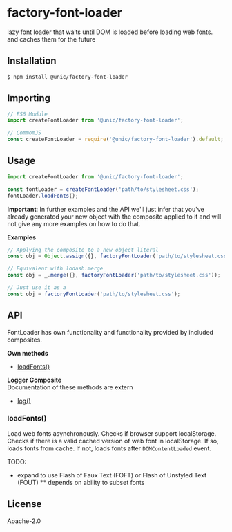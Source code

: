# factory-font-loader

lazy font loader that waits until DOM is loaded before loading web fonts. and caches them for the future

## Installation

```shell
$ npm install @unic/factory-font-loader
```

## Importing

```javascript
// ES6 Module
import createFontLoader from '@unic/factory-font-loader';

// CommomJS
const createFontLoader = require('@unic/factory-font-loader').default;
```

## Usage
```js
import createFontLoader from '@unic/factory-font-loader';

const fontLoader = createFontLoader('path/to/stylesheet.css');
fontLoader.loadFonts();
```

**Important**: In further examples and the API we'll just infer that you've already generated your new object with the composite applied to it and will not give any more examples on how to do that.

**Examples**
```js
// Applying the composite to a new object literal
const obj = Object.assign({}, factoryFontLoader('path/to/stylesheet.css'));

// Equivalent with lodash.merge
const obj = _.merge({}, factoryFontLoader('path/to/stylesheet.css'));

// Just use it as a
const obj = factoryFontLoader('path/to/stylesheet.css');
```

## API

FontLoader has own functionality and functionality provided by included composites.

**Own methods**
* [loadFonts()](#loadFonts)

**Logger Composite**  
Documentation of these methods are extern
* [log()](https://github.com/unic/composite-logger)

### loadFonts()
<a name="loadFonts"></a>

Load web fonts asynchronously. Checks if browser support localStorage.
Checks if there is a valid cached version of web font in localStorage. If so, loads fonts from cache.
If not, loads fonts after `DOMContentLoaded` event.

TODO:
* expand to use Flash of Faux Text (FOFT) or Flash of Unstyled Text (FOUT)
  ** depends on ability to subset fonts

## License

Apache-2.0
